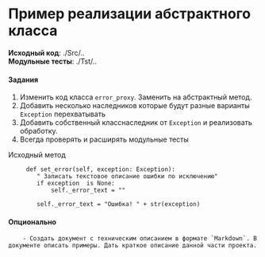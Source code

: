 # Пример реализации абстрактного класса

**Исходный код**: ./Src/..<br>
**Модульные тесты**: ./Tst/..

#### Задания
1. Изменить код класса `error_proxy`. Заменить на абстрактный метод.
2. Добавить несколько наследников которые будут разные варианты `Exception` перехватывать
3. Добавить собственный класснаследник от `Exception` и реализовать обработку.
4. Всегда проверять и расширять модульные тесты 

Исходный метод
```
     def set_error(self, exception: Exception):
        " Записать текстовое описание ошибки по исключению"
        if exception  is None:
            self._error_text = ""
            
        self._error_text = "Ошибка! " + str(exception)    
```

#### Опционально
        - Создать документ с техническим описанием в формате `Markdown`. В документе описать примеры. Дать краткое описание данной части проекта. 
